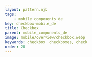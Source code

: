 ```yaml
---
layout: pattern.njk
tags: 
    - mobile_components_de
key: checkbox-mobile_de
title: Checkbox
parent: mobile_components_de
image: mobile/overview/checkbox.webp
keywords: checkbox, checkboxes, check
order: 20
---
```

